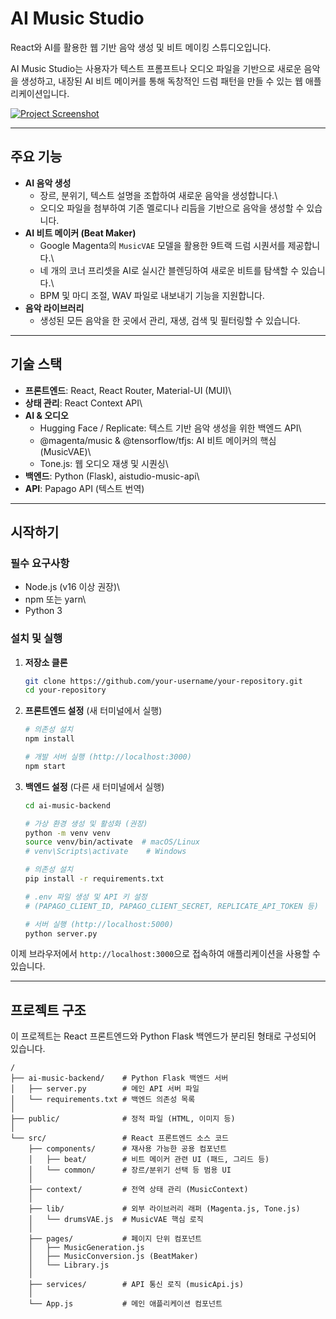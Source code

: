 # AI Music Studio

React와 AI를 활용한 웹 기반 음악 생성 및 비트 메이킹 스튜디오입니다.

AI Music Studio는 사용자가 텍스트 프롬프트나 오디오 파일을 기반으로
새로운 음악을 생성하고, 내장된 AI 비트 메이커를 통해 독창적인 드럼
패턴을 만들 수 있는 웹 애플리케이션입니다.

[![Project Screenshot](images/screenshot.png)](https://github.com/BCH1235/musicgen-app/raw/main/images/screenshot.png)

------------------------------------------------------------------------

## 주요 기능

-   **AI 음악 생성**
    -   장르, 분위기, 텍스트 설명을 조합하여 새로운 음악을 생성합니다.\
    -   오디오 파일을 첨부하여 기존 멜로디나 리듬을 기반으로 음악을
        생성할 수 있습니다.
-   **AI 비트 메이커 (Beat Maker)**
    -   Google Magenta의 `MusicVAE` 모델을 활용한 9트랙 드럼 시퀀서를
        제공합니다.\
    -   네 개의 코너 프리셋을 AI로 실시간 블렌딩하여 새로운 비트를
        탐색할 수 있습니다.\
    -   BPM 및 마디 조절, WAV 파일로 내보내기 기능을 지원합니다.
-   **음악 라이브러리**
    -   생성된 모든 음악을 한 곳에서 관리, 재생, 검색 및 필터링할 수
        있습니다.

------------------------------------------------------------------------

## 기술 스택

-   **프론트엔드**: React, React Router, Material-UI (MUI)\
-   **상태 관리**: React Context API\
-   **AI & 오디오**
    -   Hugging Face / Replicate: 텍스트 기반 음악 생성을 위한 백엔드
        API\
    -   @magenta/music & @tensorflow/tfjs: AI 비트 메이커의 핵심
        (MusicVAE)\
    -   Tone.js: 웹 오디오 재생 및 시퀀싱\
-   **백엔드**: Python (Flask), aistudio-music-api\
-   **API**: Papago API (텍스트 번역)

------------------------------------------------------------------------

## 시작하기

### 필수 요구사항

-   Node.js (v16 이상 권장)\
-   npm 또는 yarn\
-   Python 3

### 설치 및 실행

1.  **저장소 클론**

    ``` bash
    git clone https://github.com/your-username/your-repository.git
    cd your-repository
    ```

2.  **프론트엔드 설정** (새 터미널에서 실행)

    ``` bash
    # 의존성 설치
    npm install

    # 개발 서버 실행 (http://localhost:3000)
    npm start
    ```

3.  **백엔드 설정** (다른 새 터미널에서 실행)

    ``` bash
    cd ai-music-backend

    # 가상 환경 생성 및 활성화 (권장)
    python -m venv venv
    source venv/bin/activate  # macOS/Linux
    # venv\Scripts\activate    # Windows

    # 의존성 설치
    pip install -r requirements.txt

    # .env 파일 생성 및 API 키 설정
    # (PAPAGO_CLIENT_ID, PAPAGO_CLIENT_SECRET, REPLICATE_API_TOKEN 등)

    # 서버 실행 (http://localhost:5000)
    python server.py
    ```

이제 브라우저에서 `http://localhost:3000`으로 접속하여 애플리케이션을
사용할 수 있습니다.

------------------------------------------------------------------------

## 프로젝트 구조

이 프로젝트는 React 프론트엔드와 Python Flask 백엔드가 분리된 형태로 구성되어 있습니다.

    /
    ├── ai-music-backend/    # Python Flask 백엔드 서버
    │   ├── server.py        # 메인 API 서버 파일
    │   └── requirements.txt # 백엔드 의존성 목록
    │
    ├── public/              # 정적 파일 (HTML, 이미지 등)
    │
    └── src/                 # React 프론트엔드 소스 코드
        ├── components/      # 재사용 가능한 공용 컴포넌트
        │   ├── beat/        # 비트 메이커 관련 UI (패드, 그리드 등)
        │   └── common/      # 장르/분위기 선택 등 범용 UI
        │
        ├── context/         # 전역 상태 관리 (MusicContext)
        │
        ├── lib/             # 외부 라이브러리 래퍼 (Magenta.js, Tone.js)
        │   └── drumsVAE.js  # MusicVAE 핵심 로직
        │
        ├── pages/           # 페이지 단위 컴포넌트
        │   ├── MusicGeneration.js
        │   ├── MusicConversion.js (BeatMaker)
        │   └── Library.js
        │
        ├── services/        # API 통신 로직 (musicApi.js)
        │
        └── App.js           # 메인 애플리케이션 컴포넌트

